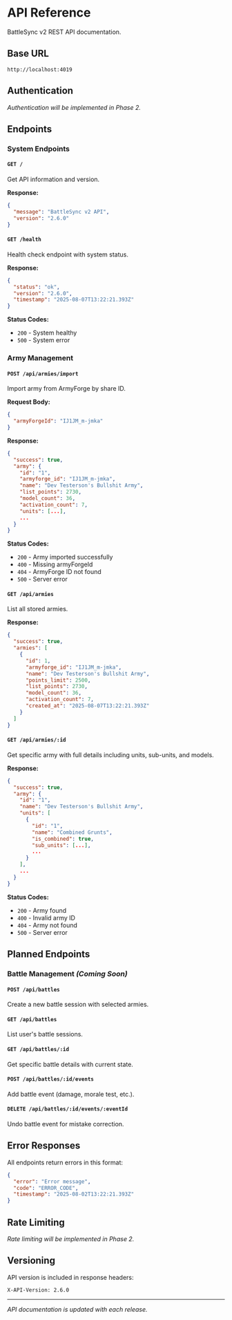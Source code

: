 # API Reference

BattleSync v2 REST API documentation.

## Base URL

```
http://localhost:4019
```

## Authentication

*Authentication will be implemented in Phase 2.*

## Endpoints

### System Endpoints

#### `GET /`
Get API information and version.

**Response:**
```json
{
  "message": "BattleSync v2 API",
  "version": "2.6.0"
}
```

#### `GET /health`
Health check endpoint with system status.

**Response:**
```json
{
  "status": "ok",
  "version": "2.6.0",
  "timestamp": "2025-08-07T13:22:21.393Z"
}
```

**Status Codes:**
- `200` - System healthy
- `500` - System error

### Army Management

#### `POST /api/armies/import`
Import army from ArmyForge by share ID.

**Request Body:**
```json
{
  "armyForgeId": "IJ1JM_m-jmka"
}
```

**Response:**
```json
{
  "success": true,
  "army": {
    "id": "1",
    "armyforge_id": "IJ1JM_m-jmka",
    "name": "Dev Testerson's Bullshit Army",
    "list_points": 2730,
    "model_count": 36,
    "activation_count": 7,
    "units": [...],
    ...
  }
}
```

**Status Codes:**
- `200` - Army imported successfully
- `400` - Missing armyForgeId
- `404` - ArmyForge ID not found
- `500` - Server error

#### `GET /api/armies`
List all stored armies.

**Response:**
```json
{
  "success": true,
  "armies": [
    {
      "id": 1,
      "armyforge_id": "IJ1JM_m-jmka",
      "name": "Dev Testerson's Bullshit Army",
      "points_limit": 2500,
      "list_points": 2730,
      "model_count": 36,
      "activation_count": 7,
      "created_at": "2025-08-07T13:22:21.393Z"
    }
  ]
}
```

#### `GET /api/armies/:id`
Get specific army with full details including units, sub-units, and models.

**Response:**
```json
{
  "success": true,
  "army": {
    "id": "1",
    "name": "Dev Testerson's Bullshit Army",
    "units": [
      {
        "id": "1",
        "name": "Combined Grunts",
        "is_combined": true,
        "sub_units": [...],
        ...
      }
    ],
    ...
  }
}
```

**Status Codes:**
- `200` - Army found
- `400` - Invalid army ID  
- `404` - Army not found
- `500` - Server error

## Planned Endpoints

### Battle Management *(Coming Soon)*

#### `POST /api/battles`
Create a new battle session with selected armies.

#### `GET /api/battles`
List user's battle sessions.

#### `GET /api/battles/:id`
Get specific battle details with current state.

#### `POST /api/battles/:id/events`
Add battle event (damage, morale test, etc.).

#### `DELETE /api/battles/:id/events/:eventId`
Undo battle event for mistake correction.

## Error Responses

All endpoints return errors in this format:

```json
{
  "error": "Error message",
  "code": "ERROR_CODE",
  "timestamp": "2025-08-02T13:22:21.393Z"
}
```

## Rate Limiting

*Rate limiting will be implemented in Phase 2.*

## Versioning

API version is included in response headers:
```
X-API-Version: 2.6.0
```

---

*API documentation is updated with each release.*